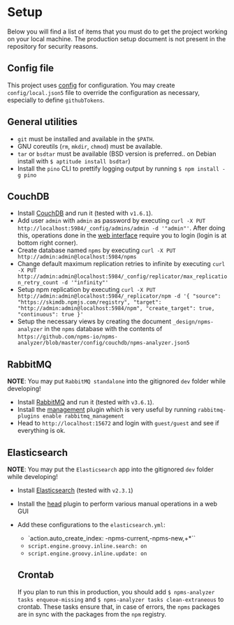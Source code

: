 # Setup

Below you will find a list of items that you must do to get the project working on your local machine. The production setup document is not present in the repository for security reasons.


## Config file

This project uses [config](https://www.npmjs.com/package/config) for configuration. You may create `config/local.json5` file to override the configuration as necessary, especially to define `githubTokens`.


## General utilities

- `git` must be installed and available in the `$PATH`.
- GNU coreutils (`rm`, `mkdir`, `chmod`) must be available.
- `tar` or `bsdtar` must be available (BSD version is preferred.. on Debian install with `$ aptitude install bsdtar`)
- Install the `pino` CLI to prettify logging output by running `$ npm install -g pino`


## CouchDB

- Install [CouchDB](http://couchdb.apache.org/) and run it (tested with `v1.6.1`).
- Add user `admin` with `admin` as password by executing `curl -X PUT http://localhost:5984/_config/admins/admin -d '"admin"'`. After doing this, operations done in the [web interface](http://localhost:5984/_utils/) require you to login (login is at bottom right corner).
- Create database named `npms` by executing `curl -X PUT http://admin:admin@localhost:5984/npms`
- Change default maximum replication retries to infinite by executing `curl -X PUT http://admin:admin@localhost:5984/_config/replicator/max_replication_retry_count -d '"infinity"'`
- Setup npm replication by executing `curl -X PUT http://admin:admin@localhost:5984/_replicator/npm -d '{ "source": "https://skimdb.npmjs.com/registry", "target": "http://admin:admin@localhost:5984/npm", "create_target": true, "continuous": true }'`
- Setup the necessary views by creating the document `_design/npms-analyzer` in the `npms` database with the contents of `https://github.com/npms-io/npms-analyzer/blob/master/config/couchdb/npms-analyzer.json5`


## RabbitMQ

**NOTE**: You may put `RabbitMQ standalone` into the gitignored `dev` folder while developing!

- Install [RabbitMQ](https://www.rabbitmq.com/download.html) and run it (tested with `v3.6.1`).
- Install the [management](https://www.rabbitmq.com/management.html) plugin which is very useful by running `rabbitmq-plugins enable rabbitmq_management`
- Head to `http://localhost:15672` and login with `guest/guest` and see if everything is ok.


## Elasticsearch

**NOTE**: You may put the `Elasticsearch` app into the gitignored `dev` folder while developing!

- Install [Elasticsearch](https://www.elastic.co/downloads/elasticsearch) (tested with `v2.3.1`)
- Install the [head](https://github.com/mobz/elasticsearch-head) plugin to perform various manual operations in a web GUI
- Add these configurations to the `elasticsearch.yml`:
  - `action.auto_create_index: -npms-current,-npms-new,+*``
  - `script.engine.groovy.inline.search: on`
  - `script.engine.groovy.inline.update: on`

  ## Crontab

  If you plan to run this in production, you should add `$ npms-analyzer tasks enqueue-missing` and `$ npms-analyzer tasks clean-extraneous` to crontab. These tasks ensure that, in case of errors, the `npms` packages are in sync with the packages from the `npm` registry.
